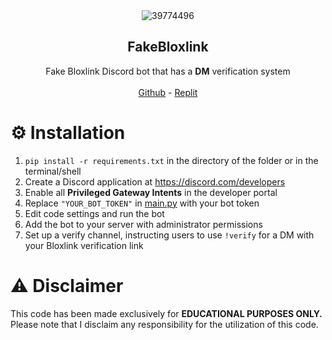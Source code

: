 <div align="center">
  <img src="https://github.com/severityc/FakeBloxlink/assets/146803465/f356ed6d-3be2-4a8e-8dc8-c4508820ec6a" alt="39774496">
</div>

<h2 align="center">FakeBloxlink</h2>
<p align="center">
  Fake Bloxlink Discord bot that has a <b>DM</b> verification system
  <br />
  <br />
  <a href="https://github.com/severityc/FakeBloxlink.git" target="_blank">Github</a>
  -
  <a href="https://replit.com/@severitylol16/FakeBloxlink" target="_blank">Replit</a>
</p>
</div>

# ⚙️ Installation
1. ```pip install -r requirements.txt``` in the directory of the folder or in the terminal/shell
2. Create a Discord application at https://discord.com/developers
3. Enable all **Privileged Gateway Intents** in the developer portal
4. Replace `"YOUR_BOT_TOKEN"` in [main.py](https://github.com/severityc/FakeBloxlink/blob/main/main.py) with your bot token
5. Edit code settings and run the bot
6. Add the bot to your server with administrator permissions
7. Set up a verify channel, instructing users to use `!verify` for a DM with your Bloxlink verification link

# ⚠️ Disclaimer
This code has been made exclusively for **EDUCATIONAL PURPOSES ONLY.** Please note that I disclaim any responsibility for the utilization of this code.
